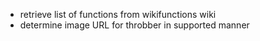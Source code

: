 - retrieve list of functions from wikifunctions wiki
- determine image URL for throbber in supported manner

